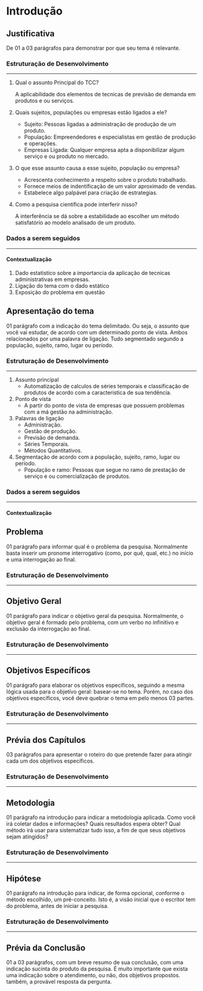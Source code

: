 # Introdução

## Justificativa

De 01 a 03 parágrafos para demonstrar por que seu tema é relevante.

### Estruturação de Desenvolvimento
---
 1. Qual o assunto Principal do TCC?

    A aplicabilidade dos elementos de tecnicas de previsão de demanda em produtos e ou serviços.

 2. Quais sujeitos, populações ou empresas estão ligados a ele?
     - Sujeito: Pessoas ligadas a administração de produção de um produto.
     - População: Empreendedores e especialistas em gestão de produção e operações.
     - Empresas Ligada: Qualquer empresa apta a disponibilizar algum serviço e ou produto no mercado.
     
 3. O que esse assunto causa a esse sujeito, população ou empresa?

     - Acrescenta conhecimento a respeito sobre o produto trabalhado.
     - Fornece meios de indentificação de um valor aproximado de vendas.
     - Estabelece algo palpável para criação de estrategias.

 4. Como a pesquisa científica pode interferir nisso?

    A interferência se dá sobre a estabilidade ao escolher um método satisfatório ao modelo analisado de um produto.

### Dados a serem seguidos
---
#### Contextualização

 1. Dado estatistico sobre a importancia da aplicação de tecnicas administrativas em empresas.
 2. Ligação do tema com o dado estático
 3. Exposição do problema em questão

## Apresentação do tema

01 parágrafo com a indicação do tema delimitado. Ou seja, o assunto que você vai estudar, de acordo com um determinado ponto de vista. Ambos relacionados por uma palavra de ligação. Tudo segmentado segundo a população, sujeito, ramo, lugar ou período.

### Estruturação de Desenvolvimento
---

 1. Assunto principal
     - Automatização de calculos de séries temporais e classificação de produtos de acordo com a caracteristica de sua tendência.
 2. Ponto de vista
     - A partir do ponto de vista de empresas que possuem problemas com a má gestão na administração.
 3. Palavras de ligação
     - Administração.
     - Gestão de produção.
     - Previsão de demanda.
     - Séries Temporais.
     - Métodos Quantitativos.
 4. Segmentação de acordo com a população, sujeito, ramo, lugar ou período.
     - População e ramo: Pessoas que segue no ramo de prestação de serviço e ou comercialização de produtos.

### Dados a serem seguidos
---
#### Contextualização

## Problema

01 parágrafo para informar qual é o problema da pesquisa. Normalmente basta inserir um pronome interrogativo (como, por quê, qual, etc.) no início e uma interrogação ao final.

### Estruturação de Desenvolvimento
---

## Objetivo Geral

01 parágrafo para indicar o objetivo geral da pesquisa. Normalmente, o objetivo geral é formado pelo problema, com um verbo no infinitivo e exclusão da interrogação ao final.

### Estruturação de Desenvolvimento
---

## Objetivos Específicos

01 parágrafo para elaborar os objetivos específicos, seguindo a mesma lógica usada para o objetivo geral: basear-se no tema. Porém, no caso dos objetivos específicos, você deve quebrar o tema em pelo menos 03 partes.

### Estruturação de Desenvolvimento
---

## Prévia dos Capítulos

03 parágrafos para apresentar o roteiro do que pretende fazer para atingir cada um dos objetivos específicos.

### Estruturação de Desenvolvimento
---

## Metodologia

01 parágrafo na introdução para indicar a metodologia aplicada. Como você irá coletar dados e informações? Quais resultados espera obter? Qual método irá usar para sistematizar tudo isso, a fim de que seus objetivos sejam atingidos?

### Estruturação de Desenvolvimento
---

## Hipótese

01 parágrafo na introdução para indicar, de forma opcional, conforme o método escolhido, um pré-conceito. Isto é, a visão inicial que o escritor tem do problema, antes de iniciar a pesquisa.

### Estruturação de Desenvolvimento
---

## Prévia da Conclusão

01 a 03 parágrafos, com um breve resumo de sua conclusão, com uma indicação sucinta do produto da pesquisa. É muito importante que exista uma indicação sobre o atendimento, ou não, dos objetivos propostos. também, a provável resposta da pergunta.
